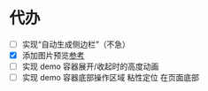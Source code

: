# 代办

- [ ] 实现“自动生成侧边栏”（不急）
- [x] 添加图片预览[参考](https://www.whbbit.cn/2024/01/06/%E7%BB%99%E4%BD%A0%E7%9A%84vitepress%E6%B7%BB%E5%8A%A0%E5%9B%BE%E7%89%87%E9%A2%84%E8%A7%88%E5%8A%9F%E8%83%BD/)
- [ ] 实现 demo 容器展开/收起时的高度动画
- [ ] 实现 demo 容器底部操作区域 粘性定位 在页面底部
